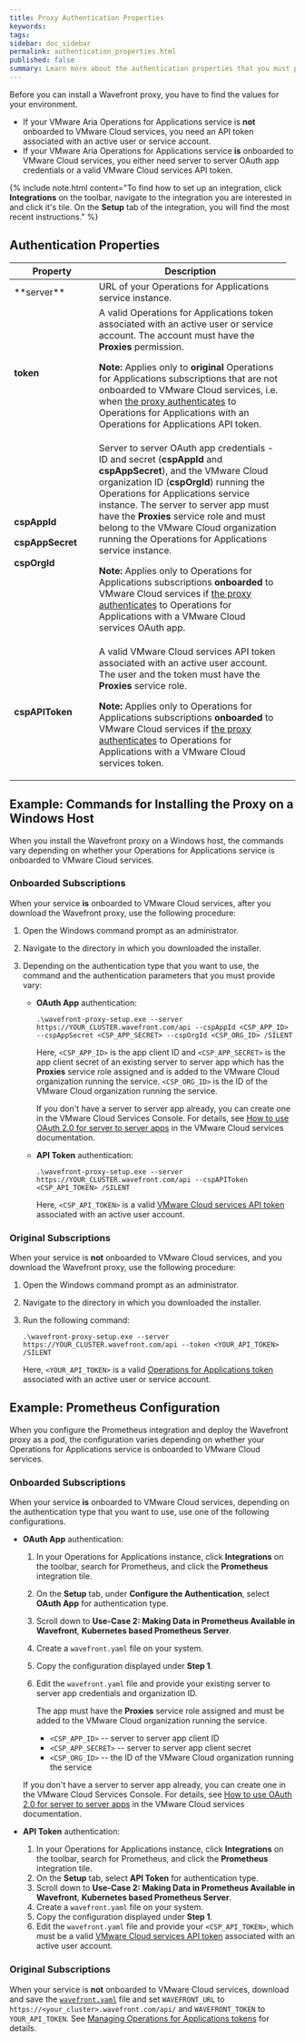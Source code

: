 ```yaml
---
title: Proxy Authentication Properties
keywords: 
tags: 
sidebar: doc_sidebar
permalink: authentication_properties.html
published: false
summary: Learn more about the authentication properties that you must provide when you install the Wavefront proxy.
---
```


<!-- Keep this page as at some point we may need it.-->
Before you can install a Wavefront proxy, you have to find the values for your environment. 

* If your VMware Aria Operations for Applications service is **not** onboarded to VMware Cloud services, you need an API token associated with an active user or service account.
* If your VMware Aria Operations for Applications service **is** onboarded to VMware Cloud services, you either need server to server OAuth app credentials or a valid VMware Cloud services API token.

{% include note.html content="To find how to set up an integration, click **Integrations** on the toolbar, navigate to the integration you are interested in and click it's tile. On the **Setup** tab of the integration, you will find the most recent instructions." %}
  
## Authentication Properties

<table style="width: 100%;">
<tbody>
<thead>
<tr><th width="30%">Property</th><th width="70%">Description</th></tr>
</thead>
<tr>
<td markdown="span">**server**</td>
<td>URL of your Operations for Applications service instance.  </td>
</tr>
<tr>
<td><strong>token</strong></td>
<td>A valid Operations for Applications token associated with an active user or service account. The account must have the <strong>Proxies</strong> permission.<p><strong>Note:</strong> Applies only to <strong>original</strong> Operations for Applications subscriptions that are not onboarded to VMware Cloud services, i.e. when <a href="proxies_installing.html#proxy-authentication-types">the proxy authenticates</a> to Operations for Applications with an Operations for Applications API token.</p></td>
<td></td>
</tr>
<tr>
<td><p><strong>cspAppId</strong></p><p><strong>cspAppSecret</strong></p><p><strong>cspOrgId </strong></p></td>
<td>Server to server OAuth app credentials - ID and secret (<strong>cspAppId</strong> and <strong>cspAppSecret</strong>), and the VMware Cloud organization ID (<strong>cspOrgId</strong>) running the Operations for Applications service instance. The server to server app must have the <strong>Proxies</strong> service role and must belong to the VMware Cloud organization running the Operations for Applications service instance. 
<p><strong>Note:</strong> Applies only to Operations for Applications subscriptions <strong>onboarded</strong> to VMware Cloud services if <a href="proxies_installing.html#proxy-authentication-types">the proxy authenticates</a> to Operations for Applications with a VMware Cloud services OAuth app.</p> </td>
<td></td>
</tr>
<tr>
<td><strong>cspAPIToken</strong></td>
<td>A valid VMware Cloud services API token associated with an active user account. The user and the token must have the <strong>Proxies</strong> service role.
<p><strong>Note:</strong> Applies only to Operations for Applications subscriptions <strong>onboarded</strong> to VMware Cloud services if <a href="proxies_installing.html#proxy-authentication-types">the proxy authenticates</a> to Operations for Applications with a VMware Cloud services token.</p>
</td>
<td></td>
</tr>
</tbody>
</table>

## Example: Commands for Installing the Proxy on a Windows Host

When you install the Wavefront proxy on a Windows host, the commands vary depending on whether your Operations for Applications service is onboarded to VMware Cloud services. 

### Onboarded Subscriptions  

When your service **is** onboarded to VMware Cloud services, after you download the Wavefront proxy, use the following procedure:

1. Open the Windows command prompt as an administrator.
2. Navigate to the directory in which you downloaded the installer.
3. Depending on the authentication type that you want to use, the command and the authentication parameters that you must provide vary:

    * **OAuth App** authentication: 
    
        ```
        .\wavefront-proxy-setup.exe --server https://YOUR_CLUSTER.wavefront.com/api --cspAppId <CSP_APP_ID> --cspAppSecret <CSP_APP_SECRET> --cspOrgId <CSP_ORG_ID> /SILENT
        ```
        
        Here, `<CSP_APP_ID>` is the app client ID and `<CSP_APP_SECRET>` is the app client secret of an existing server to server app which has the **Proxies** service role assigned and is added to the VMware Cloud organization running the service.  `<CSP_ORG_ID>` is the ID of the VMware Cloud organization running the service.
        
        If you don't have a server to server app already, you can create one in the VMware Cloud Services Console. For details, see [How to use OAuth 2.0 for server to server apps](https://docs.vmware.com/en/VMware-Cloud-services/services/Using-VMware-Cloud-Services/GUID-327AE12A-85DB-474B-89B2-86651DF91C77.html) in the VMware Cloud services documentation.

    * **API Token** authentication:

        ```
        .\wavefront-proxy-setup.exe --server https://YOUR_CLUSTER.wavefront.com/api --cspAPIToken <CSP_API_TOKEN> /SILENT
        ```

        Here, `<CSP_API_TOKEN>` is a valid [VMware Cloud services API token](https://docs.vmware.com/en/VMware-Cloud-services/services/Using-VMware-Cloud-Services/GUID-E2A3B1C1-E9AD-4B00-A6B6-88D31FCDDF7C.html) associated with an active user account.

### Original Subscriptions

When your service is **not** onboarded to VMware Cloud services, and you download the Wavefront proxy, use the following procedure:

1. Open the Windows command prompt as an administrator.
2. Navigate to the directory in which you downloaded the installer.
3. Run the following command:

    ```
    .\wavefront-proxy-setup.exe --server https://YOUR_CLUSTER.wavefront.com/api --token <YOUR_API_TOKEN> /SILENT
    ```

    Here, `<YOUR_API_TOKEN>` is a valid [Operations for Applications token](api_tokens.html) associated with an active user or service account. 

## Example: Prometheus Configuration

When you configure the Prometheus integration and deploy the Wavefront proxy as a pod, the configuration varies depending on whether your Operations for Applications service is onboarded to VMware Cloud services. 

### Onboarded Subscriptions  

When your service **is** onboarded to VMware Cloud services, depending on the authentication type that you want to use, use one of the following configurations.

*  **OAuth App** authentication: 
   
   1. In your Operations for Applications instance, click **Integrations** on the toolbar, search for Prometheus, and click the **Prometheus** integration tile.
   2. On the **Setup** tab, under **Configure the Authentication**, select **OAuth App** for authentication type.
   3. Scroll down to **Use-Case 2: Making Data in Prometheus Available in Wavefront**, **Kubernetes based Prometheus Server**.
   4. Create a `wavefront.yaml` file on your system.
   5. Copy the configuration displayed under **Step 1**.
   2. Edit the `wavefront.yaml` file and provide your existing server to server app credentials and organization ID. 
   
      The app must have the **Proxies** service role assigned and must be added to the VMware Cloud organization running the service.
   
      * `<CSP_APP_ID>` -- server to server app client ID
      * `<CSP_APP_SECRET>` -- server to server app client secret 
      * `<CSP_ORG_ID>` -- the ID of the VMware Cloud organization running the service
    
     If you don't have a server to server app already, you can create one in the VMware Cloud Services Console. For details, see [How to use OAuth 2.0 for server to server apps](https://docs.vmware.com/en/VMware-Cloud-services/services/Using-VMware-Cloud-Services/GUID-327AE12A-85DB-474B-89B2-86651DF91C77.html) in the VMware Cloud services documentation.

* **API Token** authentication:

   1. In your Operations for Applications instance, click **Integrations** on the toolbar, search for Prometheus, and click the **Prometheus** integration tile.
   2. On the **Setup** tab, select **API Token** for authentication type.
   3. Scroll down to **Use-Case 2: Making Data in Prometheus Available in Wavefront**, **Kubernetes based Prometheus Server**.
   4. Create a `wavefront.yaml` file on your system.
   5. Copy the configuration displayed under **Step 1**.
   6. Edit the `wavefront.yaml` file and provide your `<CSP_API_TOKEN>`, which must be a valid [VMware Cloud services API token](https://docs.vmware.com/en/VMware-Cloud-services/services/Using-VMware-Cloud-Services/GUID-E2A3B1C1-E9AD-4B00-A6B6-88D31FCDDF7C.html) associated with an active user account.
  
  
### Original Subscriptions

When your service is **not** onboarded to VMware Cloud services, download and save the [`wavefront.yaml`](https://raw.githubusercontent.com/wavefrontHQ/wavefront-kubernetes/master/wavefront-proxy/wavefront.yaml) file and set `WAVEFRONT_URL` to `https://<your_cluster>.wavefront.com/api/` and `WAVEFRONT_TOKEN` to `YOUR_API_TOKEN`. See [Managing Operations for Applications tokens](api_tokens.html) for details.
